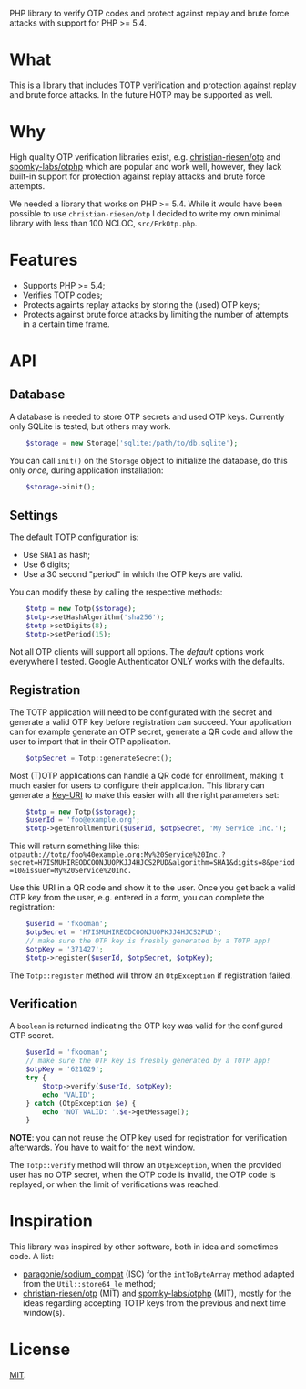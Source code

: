 PHP library to verify OTP codes and protect against replay and brute force 
attacks with support for PHP >= 5.4.

# What

This is a library that includes TOTP verification and protection against replay 
and brute force attacks. In the future HOTP may be supported as well.

# Why

High quality OTP verification libraries exist, e.g. 
[christian-riesen/otp](https://github.com/ChristianRiesen/otp) and 
[spomky-labs/otphp](https://github.com/Spomky-Labs/otphp) which are popular and
work well, however, they lack built-in support for protection against replay 
attacks and brute force attempts.

We needed a library that works on PHP >= 5.4. While it would have been possible 
to use `christian-riesen/otp` I decided to write my own minimal library with 
less than 100 NCLOC, `src/FrkOtp.php`.

# Features

* Supports PHP >= 5.4;
* Verifies TOTP codes;
* Protects againts replay attacks by storing the (used) OTP keys;
* Protects against brute force attacks by limiting the number of attempts in 
  a certain time frame.

# API 

## Database 

A database is needed to store OTP secrets and used OTP keys. Currently only
SQLite is tested, but others may work.

```php
    $storage = new Storage('sqlite:/path/to/db.sqlite');
```

You can call `init()` on the `Storage` object to initialize the database, do
this only _once_, during application installation:

```php
    $storage->init();
```

## Settings

The default TOTP configuration is:

* Use `SHA1` as hash;
* Use 6 digits;
* Use a 30 second "period" in which the OTP keys are valid.

You can modify these by calling the respective methods:

```php
    $totp = new Totp($storage);
    $totp->setHashAlgorithm('sha256');
    $totp->setDigits(8);
    $totp->setPeriod(15);
```

Not all OTP clients will support all options. The _default_ options work 
everywhere I tested. Google Authenticator ONLY works with the defaults.

## Registration

The TOTP application will need to be configurated with the secret and generate
a valid OTP key before registration can succeed. Your application can for 
example generate an OTP secret, generate a QR code and allow the user to 
import that in their OTP application.

```php
    $otpSecret = Totp::generateSecret();
```

Most (T)OTP applications can handle a QR code for enrollment, making it much
easier for users to configure their application. This library can generate a 
[Key-URI](https://github.com/google/google-authenticator/wiki/Key-Uri-Format) 
to make this easier with all the right parameters set:

```php
    $totp = new Totp($storage);
    $userId = 'foo@example.org';
    $totp->getEnrollmentUri($userId, $otpSecret, 'My Service Inc.');
```

This will return something like this: `otpauth://totp/foo%40example.org:My%20Service%20Inc.?secret=H7ISMUHIREODCOONJUOPKJJ4HJCS2PUD&algorithm=SHA1&digits=8&period=10&issuer=My%20Service%20Inc.`

Use this URI in a QR code and show it to the user. Once you get back a valid 
OTP key from the user, e.g. entered in a form, you can complete the 
registration:

```php
    $userId = 'fkooman';
    $otpSecret = 'H7ISMUHIREODCOONJUOPKJJ4HJCS2PUD';
    // make sure the OTP key is freshly generated by a TOTP app!
    $otpKey = '371427';
    $totp->register($userId, $otpSecret, $otpKey);
```

The `Totp::register` method will throw an `OtpException` if registration 
failed.

## Verification

A `boolean` is returned indicating the OTP key was valid for the configured
OTP secret.

```php
    $userId = 'fkooman';
    // make sure the OTP key is freshly generated by a TOTP app!
    $otpKey = '621029';
    try {
        $totp->verify($userId, $otpKey);
        echo 'VALID';
    } catch (OtpException $e) {
        echo 'NOT VALID: '.$e->getMessage();
    }
```

**NOTE**: you can not reuse the OTP key used for registration for verification
afterwards. You have to wait for the next window.

The `Totp::verify` method will throw an `OtpException`, when the provided user
has no OTP secret, when the OTP code is invalid, the OTP code is replayed, or 
when the limit of verifications was reached.

# Inspiration

This library was inspired by other software, both in idea and sometimes code.
A list:

* [paragonie/sodium_compat](https://github.com/paragonie/sodium_compat) (ISC) 
for the `intToByteArray` method adapted from the `Util::store64_le` method;
* [christian-riesen/otp](https://github.com/ChristianRiesen/otp) (MIT) and 
  [spomky-labs/otphp](https://github.com/Spomky-Labs/otphp) (MIT), mostly for
  the ideas regarding accepting TOTP keys from the previous and next time 
  window(s).

# License 

[MIT](LICENSE).

